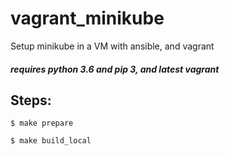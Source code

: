 # vagrant_minikube
Setup minikube in a VM with ansible, and vagrant

##### requires python 3.6 and pip 3, and latest vagrant


## Steps:
```$ make prepare```

```$ make build_local ```
